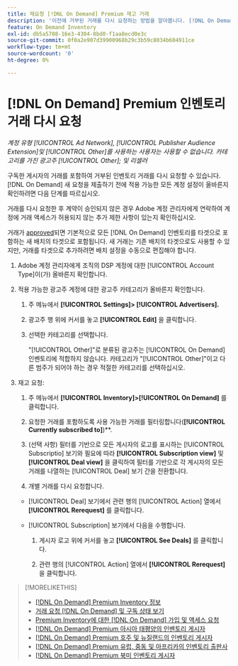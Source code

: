```yaml
---
title: 재요청 [!DNL On Demand] Premium 재고 거래
description: '이전에 거부된 거래를 다시 요청하는 방법을 알아봅니다. [!DNL On Demand] '
feature: On Demand Inventory
exl-id: db5a5708-16e3-4304-8bd0-f1aa8ecd0e3c
source-git-commit: 0f0a2e907d39900968b29c3b59c8034b604911ce
workflow-type: tm+mt
source-wordcount: '0'
ht-degree: 0%

---
```


# [!DNL On Demand] Premium 인벤토리 거래 다시 요청

*계정 유형  [!UICONTROL Ad Network],  [!UICONTROL Publisher Audience Extension]및  [!UICONTROL Other]를 사용하는 사용자는 사용할 수 없습니다. 카테고리를 가진 광고주  [!UICONTROL Other]; 및 리셀러*

구독한 게시자의 거래를 포함하여 거부된 인벤토리 거래를 다시 요청할 수 있습니다. [!DNL On Demand] 새 요청을 제출하기 전에 적용 가능한 모든 계정 설정이 올바른지 확인하려면 다음 단계를 따르십시오.

거래를 다시 요청한 후 계약이 승인되지 않은 경우 Adobe 계정 관리자에게 연락하여 계정에 거래 액세스가 허용되지 않는 추가 제한 사항이 있는지 확인하십시오.

거래가 [approved](/help/dsp/inventory/on-demand-inventory-view-status.md)되면 기본적으로 모든 [!DNL On Demand] 인벤토리를 타겟으로 포함하는 새 배치의 타겟으로 포함됩니다. 새 거래는 기존 배치의 타겟으로도 사용할 수 있지만, 거래를 타겟으로 추가하려면 배치 설정을 수동으로 편집해야 합니다.

1. Adobe 계정 관리자에게 조직의 DSP 계정에 대한 [!UICONTROL Account Type]이(가) 올바른지 확인합니다.

1. 적용 가능한 광고주 계정에 대한 광고주 카테고리가 올바른지 확인합니다.

   1. 주 메뉴에서 **[!UICONTROL Settings]> [!UICONTROL Advertisers].**

   1. 광고주 행 위에 커서를 놓고 **[!UICONTROL Edit]** 을 클릭합니다.

   1. 선택한 카테고리를 선택합니다.

      &quot;[!UICONTROL Other]&quot;로 분류된 광고주는 [!UICONTROL On Demand] 인벤토리에 적합하지 않습니다. 카테고리가 &quot;[!UICONTROL Other]&quot;이고 다른 범주가 되어야 하는 경우 적절한 카테고리<!-- [category](/help/dsp/admin/advertiser-settings.md) -->를 선택하십시오.

1. 재고 요청:

   1. 주 메뉴에서 **[!UICONTROL Inventory]>[!UICONTROL On Demand]** 를 클릭합니다.

   1. 요청한 거래를 포함하도록 사용 가능한 거래를 필터링합니다(**[!UICONTROL Currently subscribed to]**)**.

   1. (선택 사항) 필터를 기반으로 모든 게시자의 로고를 표시하는 [!UICONTROL Subscriptio] 보기와 필요에 따라 **[!UICONTROL Subscription view]** 및 **[!UICONTROL Deal view]** 을 클릭하여 필터를 기반으로 각 게시자의 모든 거래를 나열하는 [!UICONTROL Deal] 보기 간을 전환합니다.

   1. 개별 거래를 다시 요청합니다.
   * [!UICONTROL Deal] 보기에서 관련 행의 [!UICONTROL Action] 열에서 **[!UICONTROL Rerequest]** 를 클릭합니다.

   * [!UICONTROL Subscription] 보기에서 다음을 수행합니다.

      1. 게시자 로고 위에 커서를 놓고 **[!UICONTROL See Deals]** 를 클릭합니다.

      1. 관련 행의 [!UICONTROL Action] 열에서 **[!UICONTROL Rerequest]** 을 클릭합니다.


>[!MORELIKETHIS]
>
>* [ [!DNL On Demand] Premium Inventory 정보](on-demand-inventory-about.md)
>* [거래 요청  [!DNL On Demand] 및 구독 상태 보기](on-demand-inventory-view-status.md)
>* [Premium Inventory에 대한  [!DNL On Demand] 가입 및 액세스 요청](on-demand-inventory-subscribe.md)
>* [[!DNL On Demand] Premium 아시아 태평양의 인벤토리 게시자](on-demand-inventory-publishers-apac.md)
>* [[!DNL On Demand] Premium 호주 및 뉴질랜드의 인벤토리 게시자](on-demand-inventory-publishers-anz.md)
>* [[!DNL On Demand] Premium 유럽, 중동 및 아프리카의 인벤토리 출판사](on-demand-inventory-publishers-emea.md)
>* [[!DNL On Demand] Premium 북미 인벤토리 게시자](on-demand-inventory-publishers-na.md)

